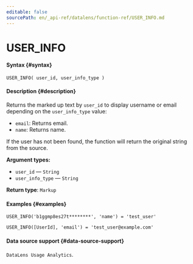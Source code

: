 ```yaml
---
editable: false
sourcePath: en/_api-ref/datalens/function-ref/USER_INFO.md
---
```


# USER_INFO



#### Syntax {#syntax}


```
USER_INFO( user_id, user_info_type )
```

#### Description {#description}
Returns the marked up text by `user_id` to display username or email depending on the `user_info_type` value:

* `email`: Returns email.
* `name`: Returns name.

If the user has not been found, the function will return the original string from the source.

**Argument types:**
- `user_id` — `String`
- `user_info_type` — `String`


**Return type**: `Markup`

#### Examples {#examples}

```
USER_INFO('b1ggmp8es27t********', 'name') = 'test_user'
```

```
USER_INFO([UserId], 'email') = 'test_user@example.com'
```


#### Data source support {#data-source-support}

`DataLens Usage Analytics`.
